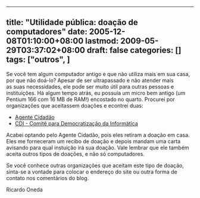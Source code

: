 
---
title: "Utilidade pública: doação de computadores"
date: 2005-12-08T01:10:00+08:00
lastmod: 2009-05-29T03:37:02+08:00
draft: false
categories: []
tags: ["outros", ]
---


Se você tem algum computador antigo e que não utiliza mais em sua casa, por que não doá-lo? Apesar de ser ultrapassado e não atender mais as suas necessidades, ele pode ser muito útil para outras pessoas e instituições. Há algum tempo atrás, eu possuía um micro bem antigo (um Pentium 166 com 16 MB de RAM!) encostado no quarto. Procurei por organizações que aceitassem doações e econtrei duas:

*   [Agente Cidadão](http://www.agentecidadao.com.br/) 
*   [CDI - Comitê para Democratização da Informática](http://www.cdi.org.br/)


Acabei optando pelo Agente Cidadão, pois eles retiram a doação em casa. Eles me forneceram um recibo de doação e depois mandam uma carta avisando para qual instuição irá sua doação. Vale lembrar que ele também aceita outros tipos de doações, e não só computadores.

Se você conhece outras organizações que aceitam este tipo de doação, sinta-se a vontade para colocar o endereço do site ou outra forma de contato nos comentários do blog.

Ricardo Oneda


